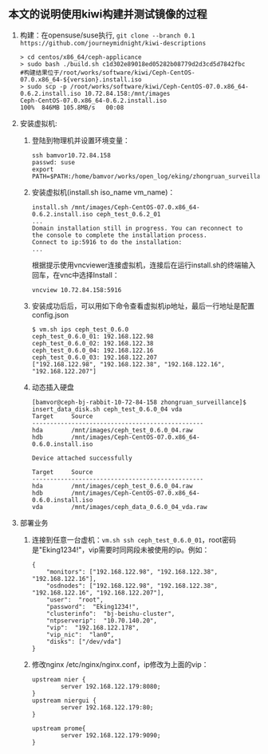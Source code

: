 
本文的说明使用kiwi构建并测试镜像的过程
--------------------------------------

1.  构建：在opensuse/suse执行, `git clone --branch 0.1 https://github.com/journeymidnight/kiwi-descriptions`
    ```
    > cd centos/x86_64/ceph-applicance
    > sudo bash ./build.sh c1d302e89018ed05282b08779d2d3cd5d7842fbc
    #构建结果位于/root/works/software/kiwi/Ceph-CentOS-07.0.x86_64-${version}.install.iso 
    > sudo scp -p /root/works/software/kiwi/Ceph-CentOS-07.0.x86_64-0.6.2.install.iso 10.72.84.158:/mnt/images
    Ceph-CentOS-07.0.x86_64-0.6.2.install.iso                                                                                                                                                                   100%  846MB 105.8MB/s   00:08
    ```

2.  安装虚拟机:
    1.  登陆到物理机并设置环境变量：
        ```
        ssh bamvor10.72.84.158
        passwd: suse
        export PATH=$PATH:/home/bamvor/works/open_log/eking/zhongruan_surveillance
        ```

    2.  安装虚拟机(install.sh iso_name vm_name)：
        ```
        install.sh /mnt/images/Ceph-CentOS-07.0.x86_64-0.6.2.install.iso ceph_test_0.6.2_01
        ...
        Domain installation still in progress. You can reconnect to
        the console to complete the installation process.
        Connect to ip:5916 to do the installation:
        ...
        ```
        根据提示使用vncviewer连接虚拟机，连接后在运行install.sh的终端输入回车，在vnc中选择Install：
        ```
        vncview 10.72.84.158:5916
        ```

    3.  安装成功后后，可以用如下命令查看虚拟机ip地址，最后一行地址是配置config.json
        ```
        $ vm.sh ips ceph_test_0.6.0
        ceph_test_0.6.0_01: 192.168.122.98
        ceph_test_0.6.0_02: 192.168.122.38
        ceph_test_0.6.0_04: 192.168.122.16
        ceph_test_0.6.0_03: 192.168.122.207
        ["192.168.122.98", "192.168.122.38", "192.168.122.16", "192.168.122.207"]
        ```
    4.  动态插入硬盘
        ```
        [bamvor@ceph-bj-rabbit-10-72-84-158 zhongruan_surveillance]$ insert_data_disk.sh ceph_test_0.6.0_04 vda
        Target     Source
        ------------------------------------------------
        hda        /mnt/images/ceph_test_0.6.0_04.raw
        hdb        /mnt/images/Ceph-CentOS-07.0.x86_64-0.6.0.install.iso

        Device attached successfully

        Target     Source
        ------------------------------------------------
        hda        /mnt/images/ceph_test_0.6.0_04.raw
        hdb        /mnt/images/Ceph-CentOS-07.0.x86_64-0.6.0.install.iso
        vda        /mnt/images/ceph_data_0.6.0_04_vda.raw
        ```

3.  部署业务
    1.  连接到任意一台虚机：`vm.sh ssh ceph_test_0.6.0_01`，root密码是"Eking1234!"，vip需要时同网段未被使用的ip。例如：
        ```
        {
            "monitors": ["192.168.122.98", "192.168.122.38", "192.168.122.16"],
            "osdnodes": ["192.168.122.98", "192.168.122.38", "192.168.122.16", "192.168.122.207"],
            "user":  "root",
            "password":  "Eking1234!",
            "clusterinfo":  "bj-beishu-cluster",
            "ntpserverip":  "10.70.140.20",
            "vip":  "192.168.122.178",
            "vip_nic":  "lan0",
            "disks": ["/dev/vda"]
        }
        ```
    2.  修改nginx /etc/nginx/nginx.conf，ip修改为上面的vip：
		```
		upstream nier {
				server 192.168.122.179:8080;
		}
		upstream niergui {
				server 192.168.122.179:80;
		}

		upstream prome{
				server 192.168.122.179:9090;
		}
		```


